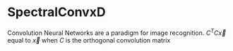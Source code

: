 # SpectralConvxD

Convolution Neural Networks are a paradigm for image recognition. $C^TC\vec{x}$ equal to $\vec{x}$ when $C$ is the orthogonal convolution matrix

